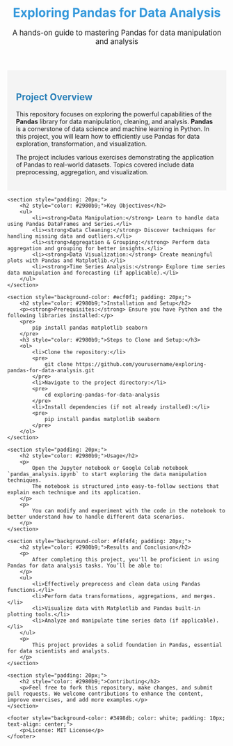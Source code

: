 <!DOCTYPE html>
<html lang="en">
<head>
    <meta charset="UTF-8">
    <meta name="viewport" content="width=device-width, initial-scale=1.0">
    <meta http-equiv="X-UA-Compatible" content="ie=edge">
    <title>Exploring Pandas for Data Analysis</title>
</head>
<body>
    <header>
        <h1 style="text-align:center; color: #3498db;">Exploring Pandas for Data Analysis</h1>
        <p style="text-align:center; font-size: 1.2em;">A hands-on guide to mastering Pandas for data manipulation and analysis</p>
    </header>
    <section style="background-color: #f4f4f4; padding: 20px;">
        <h2 style="color: #2980b9;">Project Overview</h2>
        <p>
            This repository focuses on exploring the powerful capabilities of the <strong>Pandas</strong> library for data manipulation, cleaning, and analysis. 
            <strong>Pandas</strong> is a cornerstone of data science and machine learning in Python. In this project, you will learn how to efficiently use Pandas for data exploration, transformation, and visualization.
        </p>
        <p>
            The project includes various exercises demonstrating the application of Pandas to real-world datasets. Topics covered include data preprocessing, aggregation, and visualization.
        </p>
    </section>
    
    <section style="padding: 20px;">
        <h2 style="color: #2980b9;">Key Objectives</h2>
        <ul>
            <li><strong>Data Manipulation:</strong> Learn to handle data using Pandas DataFrames and Series.</li>
            <li><strong>Data Cleaning:</strong> Discover techniques for handling missing data and outliers.</li>
            <li><strong>Aggregation & Grouping:</strong> Perform data aggregation and grouping for better insights.</li>
            <li><strong>Data Visualization:</strong> Create meaningful plots with Pandas and Matplotlib.</li>
            <li><strong>Time Series Analysis:</strong> Explore time series data manipulation and forecasting (if applicable).</li>
        </ul>
    </section>
    
    <section style="background-color: #ecf0f1; padding: 20px;">
        <h2 style="color: #2980b9;">Installation and Setup</h2>
        <p><strong>Prerequisites:</strong> Ensure you have Python and the following libraries installed:</p>
        <pre>
            pip install pandas matplotlib seaborn
        </pre>
        <h3 style="color: #2980b9;">Steps to Clone and Setup:</h3>
        <ol>
            <li>Clone the repository:</li>
            <pre>
                git clone https://github.com/yourusername/exploring-pandas-for-data-analysis.git
            </pre>
            <li>Navigate to the project directory:</li>
            <pre>
                cd exploring-pandas-for-data-analysis
            </pre>
            <li>Install dependencies (if not already installed):</li>
            <pre>
                pip install pandas matplotlib seaborn
            </pre>
        </ol>
    </section>
    
    <section style="padding: 20px;">
        <h2 style="color: #2980b9;">Usage</h2>
        <p>
            Open the Jupyter notebook or Google Colab notebook `pandas_analysis.ipynb` to start exploring the data manipulation techniques. 
            The notebook is structured into easy-to-follow sections that explain each technique and its application.
        </p>
        <p>
            You can modify and experiment with the code in the notebook to better understand how to handle different data scenarios.
        </p>
    </section>
    
    <section style="background-color: #f4f4f4; padding: 20px;">
        <h2 style="color: #2980b9;">Results and Conclusion</h2>
        <p>
            After completing this project, you'll be proficient in using Pandas for data analysis tasks. You’ll be able to:
        </p>
        <ul>
            <li>Effectively preprocess and clean data using Pandas functions.</li>
            <li>Perform data transformations, aggregations, and merges.</li>
            <li>Visualize data with Matplotlib and Pandas built-in plotting tools.</li>
            <li>Analyze and manipulate time series data (if applicable).</li>
        </ul>
        <p>
            This project provides a solid foundation in Pandas, essential for data scientists and analysts.
        </p>
    </section>
    
    <section style="padding: 20px;">
        <h2 style="color: #2980b9;">Contributing</h2>
        <p>Feel free to fork this repository, make changes, and submit pull requests. We welcome contributions to enhance the content, improve exercises, and add more examples.</p>
    </section>

    <footer style="background-color: #3498db; color: white; padding: 10px; text-align: center;">
        <p>License: MIT License</p>
    </footer>
</body>
</html>
